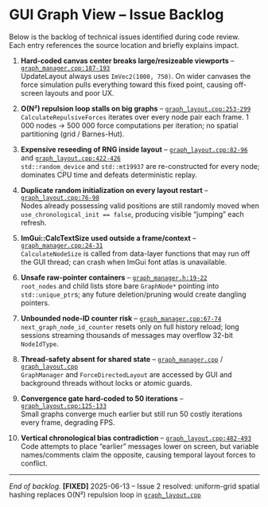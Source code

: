 # GUI Graph View – Issue Backlog

Below is the backlog of technical issues identified during code review.  
Each entry references the source location and briefly explains impact.

1. **Hard-coded canvas center breaks large/resizeable viewports** – [`graph_manager.cpp:187-193`](graph_manager.cpp:187)  
   UpdateLayout always uses `ImVec2(1000, 750)`. On wider canvases the force simulation pulls everything toward this fixed point, causing off-screen layouts and poor UX.

2. **O(N²) repulsion loop stalls on big graphs** – [`graph_layout.cpp:253-299`](graph_layout.cpp:253)  
   `CalculateRepulsiveForces` iterates over every node pair each frame. 1 000 nodes → 500 000 force computations per iteration; no spatial partitioning (grid / Barnes-Hut).

3. **Expensive reseeding of RNG inside layout** – [`graph_layout.cpp:82-96`](graph_layout.cpp:82) and [`graph_layout.cpp:422-426`](graph_layout.cpp:422)  
   `std::random_device` and `std::mt19937` are re-constructed for every node; dominates CPU time and defeats deterministic replay.

4. **Duplicate random initialization on every layout restart** – [`graph_layout.cpp:76-98`](graph_layout.cpp:76)  
   Nodes already possessing valid positions are still randomly moved when `use_chronological_init == false`, producing visible “jumping” each refresh.

5. **ImGui::CalcTextSize used outside a frame/context** – [`graph_manager.cpp:24-31`](graph_manager.cpp:24)  
   `CalculateNodeSize` is called from data-layer functions that may run off the GUI thread; can crash when ImGui font atlas is unavailable.

6. **Unsafe raw-pointer containers** – [`graph_manager.h:19-22`](graph_manager.h:19)  
   `root_nodes` and child lists store bare `GraphNode*` pointing into `std::unique_ptr`s; any future deletion/pruning would create dangling pointers.

7. **Unbounded node-ID counter risk** – [`graph_manager.cpp:67-74`](graph_manager.cpp:67)  
   `next_graph_node_id_counter` resets only on full history reload; long sessions streaming thousands of messages may overflow 32-bit `NodeIdType`.

8. **Thread-safety absent for shared state** – [`graph_manager.cpp`](graph_manager.cpp:41) / [`graph_layout.cpp`](graph_layout.cpp:53)  
   `GraphManager` and `ForceDirectedLayout` are accessed by GUI and background threads without locks or atomic guards.

9. **Convergence gate hard-coded to 50 iterations** – [`graph_layout.cpp:125-133`](graph_layout.cpp:125)  
   Small graphs converge much earlier but still run 50 costly iterations every frame, degrading FPS.

10. **Vertical chronological bias contradiction** – [`graph_layout.cpp:482-493`](graph_layout.cpp:482)  
    Code attempts to place “earlier” messages lower on screen, but variable names/comments claim the opposite, causing temporal layout forces to conflict.

---

_End of backlog._
**[FIXED]** 2025-06-13 – Issue 2 resolved: uniform-grid spatial hashing replaces O(N²) repulsion loop in [`graph_layout.cpp`](graph_layout.cpp:253)